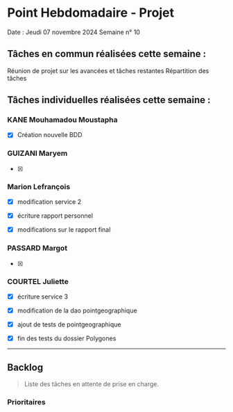# Point Hebdomadaire - Projet

Date : Jeudi 07 novembre 2024
Semaine n° 10

## Tâches en commun réalisées cette semaine :

Réunion de projet sur les avancées et tâches restantes
Répartition des tâches

## Tâches individuelles réalisées cette semaine :

### KANE Mouhamadou Moustapha
- [x] Création nouvelle BDD

### GUIZANI Maryem
- [x] 

### Marion Lefrançois
- [x] modification service 2
- [x] écriture rapport personnel
- [x] modifications sur le rapport final


### PASSARD Margot
- [x]

### COURTEL Juliette
- [x] écriture service 3
- [x] modification de la dao pointgeographique
- [x] ajout de tests de pointgeographique
- [x] fin des tests du dossier Polygones



---

## Backlog

> Liste des tâches en attente de prise en charge.

### Prioritaires
